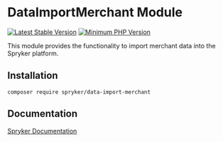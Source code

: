 # DataImportMerchant Module
[![Latest Stable Version](https://poser.pugx.org/spryker/data-import-merchant/v/stable.svg)](https://packagist.org/packages/spryker/data-import-merchant)
[![Minimum PHP Version](https://img.shields.io/badge/php-%3E%3D%208.2-8892BF.svg)](https://php.net/)

This module provides the functionality to import merchant data into the Spryker platform.

## Installation

```
composer require spryker/data-import-merchant
```

## Documentation

[Spryker Documentation](https://docs.spryker.com)
